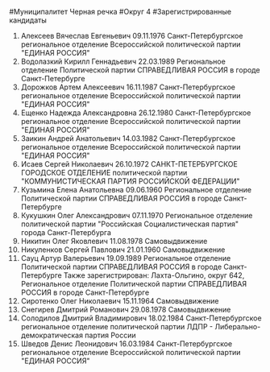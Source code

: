 #Муниципалитет
Черная речка
#Округ
4
#Зарегистрированные кандидаты
1. Алексеев Вячеслав Евгеньевич 09.11.1976
Санкт-Петербургское региональное отделение Всероссийской политической партии "ЕДИНАЯ РОССИЯ"
2. Водолазкий Кирилл Геннадьевич 22.03.1989
Региональное отделение Политической партии СПРАВЕДЛИВАЯ РОССИЯ в городе Санкт-Петербурге
3. Дорожков Артем Алексеевич 16.11.1987
Санкт-Петербургское региональное отделение Всероссийской политической партии "ЕДИНАЯ РОССИЯ"
4. Ещенко Надежда Александровна 26.12.1980
Санкт-Петербургское региональное отделение Всероссийской политической партии "ЕДИНАЯ РОССИЯ"
5. Заикин Андрей Анатольевич 14.03.1982
Санкт-Петербургское региональное отделение Всероссийской политической партии "ЕДИНАЯ РОССИЯ"
6. Исаев Сергей Николаевич 26.10.1972
САНКТ-ПЕТЕРБУРГСКОЕ ГОРОДСКОЕ ОТДЕЛЕНИЕ политической партии "КОММУНИСТИЧЕСКАЯ ПАРТИЯ РОССИЙСКОЙ ФЕДЕРАЦИИ"
7. Кузьмина Елена Анатольевна 09.06.1960
Региональное отделение Политической партии СПРАВЕДЛИВАЯ РОССИЯ в городе Санкт-Петербурге
8. Кукушкин Олег Александрович 07.11.1970
Региональное отделение политической партии "Российская Социалистическая партия" города Санкт-Петербурга
9. Никитин Олег Яковлевич 11.08.1978
Самовыдвижение
10. Никуленков Сергей Павлович 21.01.1960
Самовыдвижение
11. Сауц Артур Валерьевич 19.09.1989
Региональное отделение Политической партии СПРАВЕДЛИВАЯ РОССИЯ в городе Санкт-Петербурге
Также зарегистрирован: Лахта-Ольгино, округ 642, Региональное отделение Политической партии СПРАВЕДЛИВАЯ РОССИЯ в городе Санкт-Петербурге
12. Сиротенко Олег Николаевич 15.11.1964
Самовыдвижение
13. Снегирев Дмитрий Романович 29.08.1978
Самовыдвижение
14. Солодилов Дмитрий Владимирович 18.02.1984
Санкт-Петербургское региональное отделение политической партии ЛДПР - Либерально-демократическая партия России
15. Шведов Денис Леонидович 16.03.1984
Санкт-Петербургское региональное отделение Всероссийской политической партии "ЕДИНАЯ РОССИЯ"
